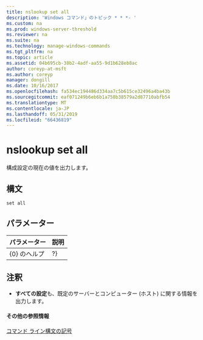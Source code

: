 ```yaml
---
title: nslookup set all
description: 'Windows コマンド」のトピック * * *- '
ms.custom: na
ms.prod: windows-server-threshold
ms.reviewer: na
ms.suite: na
ms.technology: manage-windows-commands
ms.tgt_pltfrm: na
ms.topic: article
ms.assetid: 04b695cb-38b2-4adf-aa55-9d1b628eb8ac
author: coreyp-at-msft
ms.author: coreyp
manager: dongill
ms.date: 10/16/2017
ms.openlocfilehash: fa534ec194486d334aa7c5b615ce32496a4ba43b
ms.sourcegitcommit: eaf071249b6eb6b1a758b38579a2d87710abfb54
ms.translationtype: MT
ms.contentlocale: ja-JP
ms.lasthandoff: 05/31/2019
ms.locfileid: "66436819"
---
```

# <a name="nslookup-set-all"></a>nslookup set all



構成設定の現在の値を出力します。

## <a name="syntax"></a>構文

```
set all 
```

## <a name="parameters"></a>パラメーター

| パラメーター | 説明 |
|-----------|-------------|
|   {0} のヘルプ   |     ?}      |

## <a name="remarks"></a>注釈

-   **すべての設定**も、既定のサーバーとコンピューター (ホスト) に関する情報を出力します。

#### <a name="additional-references"></a>その他の参照情報

[コマンド ライン構文の記号](command-line-syntax-key.md)